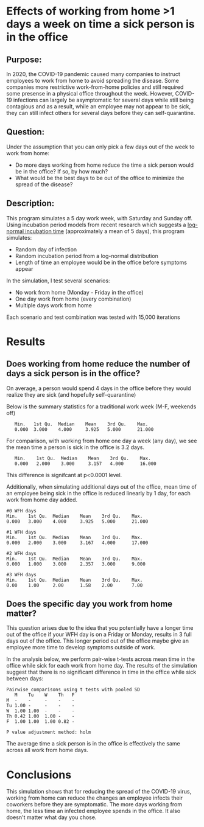 # Effects of working from home >1 days a week on time a sick person is in the office
## Purpose:
In 2020, the COVID-19 pandemic caused many companies to instruct employees to work from home to avoid spreading the disease. Some companies more restrictive work-from-home policies and still required some presense in a physical office throughout the week. However, COVID-19 infections can largely be asymptomatic for several days while still being contagious and as a result, while an employee may not appear to be sick, they can still infect others for several days before they can self-quarantine.

## Question:
Under the assumption that you can only pick a few days out of the week to work from home: 

* Do more days working from home reduce the time a sick person would be in the office? If so, by how much?
* What would be the best days to be out of the office to minimize the spread of the disease? 

## Description:
This program simulates a 5 day work week, with Saturday and Sunday off. Using incubation period models from recent research which suggests a [log-normal incubation time](https://annals.org/aim/fullarticle/2762808/incubation-period-coronavirus-disease-2019-covid-19-from-publicly-reported) (approximately a mean of 5 days), this program simulates:

* Random day of infection
* Random incubation period from a log-normal distribution
* Length of time an employee would be in the office before symptoms appear

In the simulation, I test several scenarios:

* No work from home (Monday - Friday in the office)
* One day work from home (every combination)
* Multiple days work from home

Each scenario and test combination was tested with 15,000 iterations

# Results
## Does working from home reduce the number of days a sick person is in the office?
On average, a person would spend 4 days in the office before they would realize they are sick (and hopefully self-quarantine)

Below is the summary statistics for a traditional work week (M-F, weekends off)

       Min.   1st Qu.  Median    Mean    3rd Qu.    Max. 
       0.000  3.000    4.000     3.925   5.000      21.000 

For comparison, with working from home one day a week (any day), we see the mean time a person is sick in the office is 3.2 days.

       Min.    1st Qu.  Median    Mean    3rd Qu.    Max. 
       0.000   2.000    3.000     3.157   4.000      16.000 

This difference is signifcant at p<0.0001 level.

Additionally, when simulating additional days out of the office, mean time of an employee being sick in the office is reduced linearly by 1 day, for each work from home day added.

    #0 WFH days
    Min.    1st Qu.  Median    Mean    3rd Qu.    Max. 
    0.000   3.000    4.000     3.925   5.000      21.000 
    
    #1 WFH days
    Min.    1st Qu.  Median    Mean    3rd Qu.    Max. 
    0.000   2.000    3.000     3.167   4.000      17.000 
    
    #2 WFH days
    Min.    1st Qu.  Median    Mean    3rd Qu.    Max. 
    0.000   1.000    3.000     2.357   3.000      9.000 
    
    #3 WFH days
    Min.    1st Qu.  Median    Mean    3rd Qu.    Max. 
    0.00    1.00     2.00      1.58    2.00       7.00 

## Does the specific day you work from home matter?

This question arises due to the idea that you potentially have a longer time out of the office if your WFH day is on a Friday or Monday, results in 3 full days out of the office. This longer period out of the office maybe give an employee more time to develop symptoms outside of work.

In the analysis below, we perform pair-wise t-tests across mean time in the office while sick for each work from home day. The results of the simulation suggest that there is no significant difference in time in the office while sick between days:

    Pairwise comparisons using t tests with pooled SD 
       M    Tu    W    Th   F
    M  -    -     -    -    -
    Tu 1.00 -     -    -    -   
    W  1.00 1.00  -    -    -   
    Th 0.42 1.00  1.00 -    -   
    F  1.00 1.00  1.00 0.82 -
    
    P value adjustment method: holm 

The average time a sick person is in the office is effectively the same across all work from home days.


# Conclusions

This simulation shows that for reducing the spread of the COVID-19 virus, working from home can reduce the changes an employee infects their coworkers before they are symptomatic. The more days working from home, the less time an infected employee spends in the office. It also doesn't matter what day you chose.


